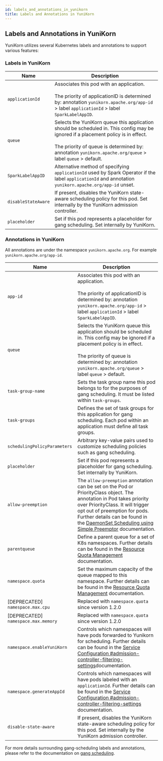 ```yaml
---
id: labels_and_annotations_in_yunikorn
title: Labels and Annotations in YuniKorn
---
```

<!--
Licensed to the Apache Software Foundation (ASF) under one
or more contributor license agreements.  See the NOTICE file
distributed with this work for additional information
regarding copyright ownership.  The ASF licenses this file
to you under the Apache License, Version 2.0 (the
"License"); you may not use this file except in compliance
with the License.  You may obtain a copy of the License at

  http://www.apache.org/licenses/LICENSE-2.0

Unless required by applicable law or agreed to in writing,
software distributed under the License is distributed on an
"AS IS" BASIS, WITHOUT WARRANTIES OR CONDITIONS OF ANY
KIND, either express or implied.  See the License for the
specific language governing permissions and limitations
under the License.
-->

## Labels and Annotations in YuniKorn
YuniKorn utilizes several Kubernetes labels and annotations to support various features:

### Labels in YuniKorn
| Name                | Description                                                                                                                                             |
| ------------------- | ------------------------------------------------------------------------------------------------------------------------------------------------------- |
| `applicationId`     | Associates this pod with an application.<br/><br/>The priority of applicationID is determined by: annotation `yunikorn.apache.org/app-id` > label `applicationId` > label `SparkLabelAppID`.|
| `queue`             | Selects the YuniKorn queue this application should be scheduled in. This config may be ignored if a placement policy is in effect.<br/><br/>The priority of queue is determined by: annotation `yunikorn.apache.org/queue` > label `queue` > default.|
| `SparkLabelAppID `  | Alternative method of specifying `applicationId` used by Spark Operator if the label `applicationId` and annotation `yunikorn.apache.org/app-id` unset. |
| `disableStateAware` | If present, disables the YuniKorn state-aware scheduling policy for this pod. Set internally by the YuniKorn admission controller.                      |
| `placeholder`       | Set if this pod represents a placeholder for gang scheduling. Set internally by YuniKorn.                                                               |

### Annotations in YuniKorn
All annotations are under the namespace `yunikorn.apache.org`. For example `yunikorn.apache.org/app-id`.

| Name                                | Description                                                                                                                                                                                                                                                                                     |
| ----------------------------------- | ----------------------------------------------------------------------------------------------------------------------------------------------------------------------------------------------------------------------------------------------------------------------------------------------- |
| `app-id`                            | Associates this pod with an application.<br/><br/>The priority of applicationID is determined by: annotation `yunikorn.apache.org/app-id` > label `applicationId` > label `SparkLabelAppID`.                                                                                                          |
| `queue`                             | Selects the YuniKorn queue this application should be scheduled in. This config may be ignored if a placement policy is in effect.<br/><br/>The priority of queue is determined by: annotation `yunikorn.apache.org/queue` > label `queue` > default.|
| `task-group-name`                   | Sets the task group name this pod belongs to for the purposes of gang scheduling. It must be listed within `task-groups`.                                                                                                                                                                       |
| `task-groups`                       | Defines the set of task groups for this application for gang scheduling. Each pod within an application must define all task groups.                                                                                                                                                            |
| `schedulingPolicyParameters`        | Arbitrary key-value pairs used to customize scheduling policies such as gang scheduling.                                                                                                                                                                                                        |
| `placeholder`                       | Set if this pod represents a placeholder for gang scheduling. Set internally by YuniKorn.                                                                                                                                                                                                       |
| `allow-preemption`                  | The `allow-preemption` annotation can be set on the Pod or PriorityClass object. The annotation in Pod takes priority over PriorityClass. It will trigger opt out of preemption for pods. Further details can be found in the [DaemonSet Scheduling using Simple Preemptor](./../design/simple_preemptor) documentation. |
| `parentqueue`                       | Define a parent queue for a set of K8s namespaces. Further details can be found in the [ Resource Quota Management](resource_quota_management#parent-queue-mapping-for-namespaces) documentation.                                                                                               |
| `namespace.quota`                   | Set the maximum capacity of the queue mapped to this namespace. Further details can be found in the [ Resource Quota Management](resource_quota_management#namespace-quota) documentation.                                                                                                      |
| [DEPRECATED] `namespace.max.cpu`    | Replaced with ``namespace.quota`` since version 1.2.0                                                                                                                                                                                                                                           |
| [DEPRECATED] `namespace.max.memory` | Replaced with `namespace.quota` since version 1.2.0                                                                                                                                                                                                                                             |
| `namespace.enableYuniKorn`          | Controls which namespaces will have pods forwarded to Yunikorn for scheduling. Further details can be found in the [Service Configuration #admission-controller-filtering-settings](service_config#admission-controller-filtering-settings)documentation.                                       |
| `namespace.generateAppId`           | Controls which namespaces will have pods labeled with an `applicationId`. Further details can be found in the [Service Configuration #admission-controller-filtering-settings](service_config#admission-controller-filtering-settings) documentation.                                           |
| `disable-state-aware`           | If present, disables the YuniKorn state-aware scheduling policy for this pod. Set internally by the YuniKorn admission controller.|

For more details surrounding gang-scheduling labels and annotations, please refer to the documentation on [gang scheduling](user_guide/gang_scheduling.md).
